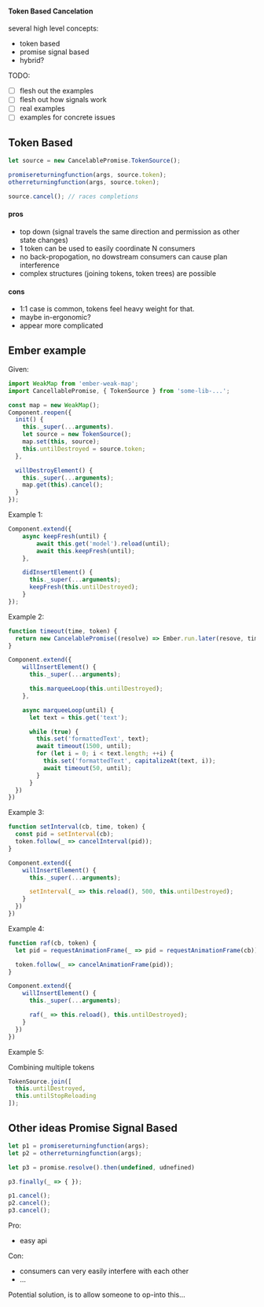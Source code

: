 #### Token Based Cancelation

several high level concepts:

* token based
* promise signal based
* hybrid?


TODO:

- [ ] flesh out the examples
- [ ] flesh out how signals work
- [ ] real examples
- [ ] examples for concrete issues

## Token Based

```js
let source = new CancelablePromise.TokenSource();

promisereturningfunction(args, source.token);
otherreturningfunction(args, source.token);

source.cancel(); // races completions
```

#### pros

* top down (signal travels the same direction and permission as other state changes)
* 1 token can be used to easily coordinate N consumers
* no back-propogation, no dowstream consumers can cause plan interference
* complex structures (joining tokens, token trees) are possible

#### cons

* 1:1 case is common, tokens feel heavy weight for that.
* maybe in-ergonomic?
* appear more complicated


## Ember example


Given:
```js
import WeakMap from 'ember-weak-map';
import CancellablePromise, { TokenSource } from 'some-lib-...';

const map = new WeakMap();
Component.reopen({
  init() {
    this._super(...arguments).
    let source = new TokenSource();
    map.set(this, source);
    this.untilDestroyed = source.token;
  },

  willDestroyElement() {
    this._super(...arguments);
    map.get(this).cancel();
  }
});

```

Example 1:

```js
Component.extend({
    async keepFresh(until) {
        await this.get('model').reload(until);
        await this.keepFresh(until);
    },

    didInsertElement() {
      this._super(...arguments);
      keepFresh(this.untilDestroyed);
    }
});
```

Example 2:

```js
function timeout(time, token) {
  return new CancelablePromise((resolve) => Ember.run.later(resove, time), token);
}

Component.extend({
    willInsertElement() {
      this._super(...arguments);

      this.marqueeLoop(this.untilDestroyed);
    },

    async marqueeLoop(until) {
      let text = this.get('text');

      while (true) {
        this.set('formattedText', text);
        await timeout(1500, until);
        for (let i = 0; i < text.length; ++i) {
          this.set('formattedText', capitalizeAt(text, i));
          await timeout(50, until);
        }
      }
  })
})
```

Example 3:

```js
function setInterval(cb, time, token) {
  const pid = setInterval(cb);
  token.follow(_ => cancelInterval(pid));
}

Component.extend({
    willInsertElement() {
      this._super(...arguments);

      setInterval(_ => this.reload(), 500, this.untilDestroyed);
    }
  })
})
```

Example 4:

```js
function raf(cb, token) {
  let pid = requestAnimationFrame(_ => pid = requestAnimationFrame(cb));

  token.follow(_ => cancelAnimationFrame(pid));
}

Component.extend({
    willInsertElement() {
      this._super(...arguments);

      raf(_ => this.reload(), this.untilDestroyed);
    }
  })
})
```

Example 5:

Combining multiple tokens

```js
TokenSource.join([
  this.untilDestroyed,
  this.untilStopReloading
]);
```

## Other ideas Promise Signal Based


```js
let p1 = promisereturningfunction(args);
let p2 = otherreturningfunction(args);

let p3 = promise.resolve().then(undefined, udnefined)

p3.finally(_ => { });

p1.cancel();
p2.cancel();
p3.cancel();
```

Pro:

* easy api

Con:

* consumers can very easily interfere with each other
* ...

Potential solution, is to allow someone to op-into this...

